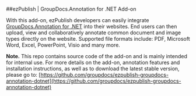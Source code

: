 ##ezPublish | GroupDocs.Annotation for .NET Add-on

With this add-on, ezPublish developers can easily integrate [GroupDocs.Annotation for .NET](http://groupdocs.com/dot-net/document-annotation-library) into their websites. End users can then upload, view and collaboratively annotate common document and image types directly on the website. Supported file formats include: PDF, Microsoft Word, Excel, PowerPoint, Visio and many more.

**Note.** This repo contains source code of the add-on and is mainly intended for internal use. For more details on the add-on, annotation features and installation instructions, as well as to download the latest stable version, please go to:
[https://github.com/groupdocs/ezpublish-groupdocs-annotation-dotnet](https://github.com/groupdocs/ezpublish-groupdocs-annotation-dotnet)
